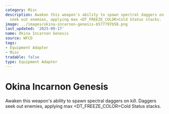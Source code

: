 ```yaml
---
category: Misc
description: Awaken this weapon's ability to spawn spectral daggers on kill. Daggers
  seek out enemies, applying max <DT_FREEZE_COLOR>Cold Status stacks.
image: ../images/okina-incarnon-genesis-b577797b58.png
last_updated: '2025-09-17'
name: Okina Incarnon Genesis
source: WFCD
tags:
- Equipment Adapter
- Misc
tradable: false
type: Equipment Adapter
---
```


# Okina Incarnon Genesis

Awaken this weapon's ability to spawn spectral daggers on kill. Daggers seek out enemies, applying max <DT_FREEZE_COLOR>Cold Status stacks.

